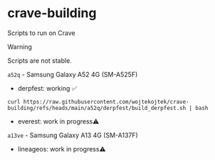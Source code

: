 # crave-building
Scripts to run on Crave

> [!WARNING]
> Scripts are not stable.


`a52q` - Samsung Galaxy A52 4G (SM-A525F)
- derpfest: working ✅
```
curl https://raw.githubusercontent.com/wojtekojtek/crave-building/refs/heads/main/a52q/derpfest/build_derpfest.sh | bash
```
- everest: work in progress⚠️

`a13ve` - Samsung Galaxy A13 4G (SM-A137F)
- lineageos: work in progress⚠️

